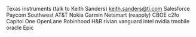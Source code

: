 Texas instruments (talk to Keith Sanders) keith.sanders@ti.com
Salesforce
Paycom
Southwest
AT&T
Nokia
Garmin
Netsmart (reapply)
CBOE
c2fo
Capitol One
OpenLane
Robinhood
H&R
rivian
vanguard 
intel 
nvidia
tmobile 
oracle
Epic
